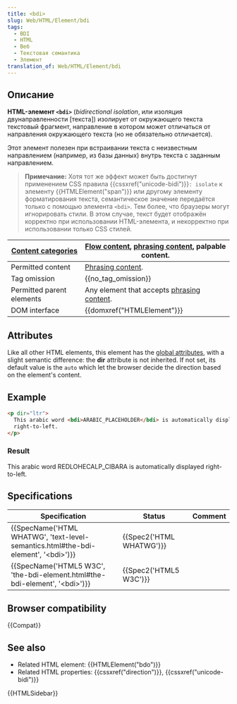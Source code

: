 ```yaml
---
title: <bdi>
slug: Web/HTML/Element/bdi
tags:
  - BDI
  - HTML
  - Веб
  - Текстовая семантика
  - Элемент
translation_of: Web/HTML/Element/bdi
---
```


## Описание

**HTML-элемент `<bdi>`** (_bidirectional isolation_, или изоляция двунаправленности \[текста]) изолирует от окружающего текста текстовый фрагмент, направление в котором может отличаться от направления окружающего текста (но не обязательно отличается).

Этот элемент полезен при встраивании текста с неизвестным направлением (например, из базы данных) внутрь текста с заданным направлением.

> **Примечание:** Хотя тот же эффект может быть достигнут применением CSS правила {{cssxref("unicode-bidi")}}`: isolate` к элементу {{HTMLElement("span")}} или другому элементу форматирования текста, семантическое значение передаётся только с помощью элемента `<bdi>`. Тем более, что браузеры могут игнорировать стили. В этом случае, текст будет отображён корректно при использовании HTML-элемента, и некорректно при использовании только CSS стилей.

| [Content categories](/ru/docs/HTML/Content_categories) | [Flow content](/ru/docs/HTML/Content_categories#Flow_content), [phrasing content](/ru/docs/HTML/Content_categories#Phrasing_content), palpable content. |
| ------------------------------------------------------ | ------------------------------------------------------------------------------------------------------------------------------------------------------- |
| Permitted content                                      | [Phrasing content](/ru/docs/HTML/Content_categories#Phrasing_content).                                                                                  |
| Tag omission                                           | {{no_tag_omission}}                                                                                                                                     |
| Permitted parent elements                              | Any element that accepts [phrasing content](/ru/docs/HTML/Content_categories#Phrasing_content).                                                         |
| DOM interface                                          | {{domxref("HTMLElement")}}                                                                                                                              |

## Attributes

Like all other HTML elements, this element has the [global attributes](/ru/docs/HTML/Global_attributes), with a slight semantic difference: the **dir** attribute is not inherited. If not set, its default value is the `auto` which let the browser decide the direction based on the element's content.

## Example

```html
<p dir="ltr">
  This arabic word <bdi>ARABIC_PLACEHOLDER</bdi> is automatically displayed
  right-to-left.
</p>
```

### Result

This arabic word REDLOHECALP_CIBARA is automatically displayed right-to-left.

## Specifications

| Specification                                                                           | Status                   | Comment |
| --------------------------------------------------------------------------------------- | ------------------------ | ------- |
| {{SpecName('HTML WHATWG', 'text-level-semantics.html#the-bdi-element', '&lt;bdi&gt;')}} | {{Spec2('HTML WHATWG')}} |         |
| {{SpecName('HTML5 W3C', 'the-bdi-element.html#the-bdi-element', '&lt;bdi&gt;')}}        | {{Spec2('HTML5 W3C')}}   |         |

## Browser compatibility

{{Compat}}

## See also

- Related HTML element: {{HTMLElement("bdo")}}
- Related HTML properties: {{cssxref("direction")}}, {{cssxref("unicode-bidi")}}

{{HTMLSidebar}}
